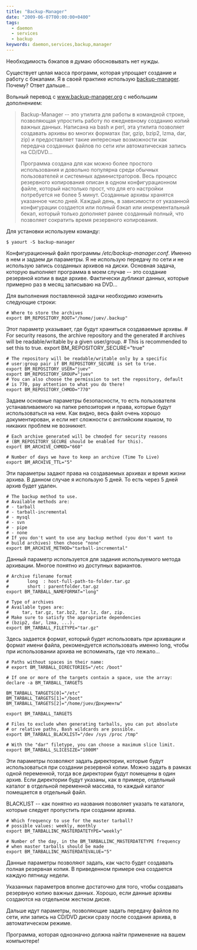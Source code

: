 ```yaml
---
title: "Backup-Manager"
date: "2009-06-07T00:00:00+0400"
tags:
  - daemon
  - services
  - backup
keywords: daemon,services,backup,manager
---
```

Необходимость бэкапов я думаю обосновывать нет нужды.

Существует целая масса программ, которая упрощает создание и работу с бэкапами. Я в своей
практике использую <a href="http://www.backup-manager.org" rel="nofollow">backup-manager</a>. Почему? Ответ дальше...

Вольный перевод с <a href="http://www.backup-manager.org/about/" target="_self" rel="nofollow">www.backup-manager.org</a> с небольшим дополнением:
<blockquote>Backup-Manager -- это утилита для работы в командной строке, позволяющая упростить работу по ежедневному созданию копий важных данных. Написана на bash и perl, эта утилита позволяет создавать архивы во многих форматах (tar, gzip, bzip2, lzma, dar, zip) и предоставляет такие интересные возможности как передача созданных файлов по сети или автоматическая запись на CD/DVD...

Программа создана для как можно более простого использования и довольно популярна среди обычных пользователей и системных администраторов. Весь процесс резервного копирования описан в одном конфигурационном файле, который настолько прост, что для его настройки потребуется не более 5 минут. Созданные архивы хранятся указанное число дней. Каждый день, в зависимости от указанной конфигурации создается или полный бэкап или инкрементальный бекап, который только дополняет ранее созданный полный, что позволяет сократить время резервного копирования.</blockquote>

Для установки используем команду:

    $ yaourt -S backup-manager

Конфигурационный файл программы <em>/etc/backup-manager.conf</em>. Именно в нем и задаем ди параметры. Я не использую передачу по сети и не использую запись созданных архивов на диски. Основная задача, которую выполняет программа в моем случае -- это создание резервной копии в виде архиве. Фактически дубликат данных, которые примерно раз в месяц записываю на DVD...

Для выполнения поставленной задачи необходимо изменить следующие строки:

    # Where to store the archives
    export BM_REPOSITORY_ROOT="/home/juev/.backup"

Этот параметр указывает, где будут храниться создаваемые архивы.
    # For security reasons, the archive repository and the generated
    # archives will be readable/writable by a given user/group.
    # This is recommended to set this to true.
    export BM_REPOSITORY_SECURE="true"

    # The repository will be readable/writable only by a specific
    # user:group pair if BM_REPOSITORY_SECURE is set to true.
    export BM_REPOSITORY_USER="juev"
    export BM_REPOSITORY_GROUP="juev"
    # You can also choose the permission to set the repository, default
    # is 770, pay attention to what you do there!
    export BM_REPOSITORY_CHMOD="770"

Задаем основные параметры безопасности, то есть пользователя устанавливаемого на папке репозитория и права, которые будут использоваться на нем. Как видно, весь файл очень хорошо документирован, и если нет сложности с английским языком, то никаких проблем не возникнет.

    # Each archive generated will be chmoded for security reasons
    # (BM_REPOSITORY_SECURE should be enabled for this).
    export BM_ARCHIVE_CHMOD="660"

    # Number of days we have to keep an archive (Time To Live)
    export BM_ARCHIVE_TTL="5"

Эти параметры задают права на создаваемых архивах и время жизни архива. В данном случае я использую 5 дней. То есть через 5 дней архив будет удален.

    # The backup method to use.
    # Available methods are:
    # - tarball
    # - tarball-incremental
    # - mysql
    # - svn
    # - pipe
    # - none
    # If you don't want to use any backup method (you don't want to
    # build archives) then choose "none"
    export BM_ARCHIVE_METHOD="tarball-incremental"

Данный параметр используется для задания используемого метода архивации. Многое понятно из доступных вариантов.

    # Archive filename format
    #       long  : host-full-path-to-folder.tar.gz
    #       short : parentfolder.tar.gz
    export BM_TARBALL_NAMEFORMAT="long"

    # Type of archives
    # Available types are:
    #     tar, tar.gz, tar.bz2, tar.lz, dar, zip.
    # Make sure to satisfy the appropriate dependencies
    # (bzip2, dar, lzma, ...).
    export BM_TARBALL_FILETYPE="tar.gz"

Здесь задается формат, который будет использовать при архивации и формат имени файла, рекомендуется использовать именно long, чтобы при использовании архива не вспоминать, где что лежало...

    # Paths without spaces in their name:
    # export BM_TARBALL_DIRECTORIES="/etc /boot"

    # If one or more of the targets contain a space, use the array:
    declare -a BM_TARBALL_TARGETS

    BM_TARBALL_TARGETS[0]="/etc"
    BM_TARBALL_TARGETS[1]="/boot"
    BM_TARBALL_TARGETS[2]="/home/juev/Документы"

    export BM_TARBALL_TARGETS

    # Files to exclude when generating tarballs, you can put absolute
    # or relative paths, Bash wildcards are possible.
    export BM_TARBALL_BLACKLIST="/dev /sys /proc /tmp"

    # With the "dar" filetype, you can choose a maximum slice limit.
    export BM_TARBALL_SLICESIZE="1000M"

Эти параметры позволяют задать директории, которые будут использоваться при создании резервной копии. Можно задать в рамках одной переменной, тогда все директории будут помещены в один архив. Если директории будут указаны, как в примере, отдельный каталог в отдельной переменной массива, то каждый каталог помещается в отдельный файл.

BLACKLIST -- как понятно из названия позволяет указать те каталоги, которые следует пропустить при создании архива.

    # Which frequency to use for the master tarball?
    # possible values: weekly, monthly
    export BM_TARBALLINC_MASTERDATETYPE="weekly"

    # Number of the day, in the BM_TARBALLINC_MASTERDATETYPE frequency
    # when master tarballs should be made
    export BM_TARBALLINC_MASTERDATEVALUE="5"

Данные параметры позволяют задать, как часто будет создавать полная резервная копия. В приведенном примере она создается каждую пятницу недели.

Указанных параметров вполне достаточно для того, чтобы создавать резервную копию важных данных. Хорошо, если данные архивы создаются на отдельном жестком диске.

Дальше идут параметры, позволяющие задать передачу файлов по сети, или запись на CD/DVD диски сразу после создания архива, в автоматическом режиме.

Программа, которая однозначно должна найти применение на вашем компьютере!

